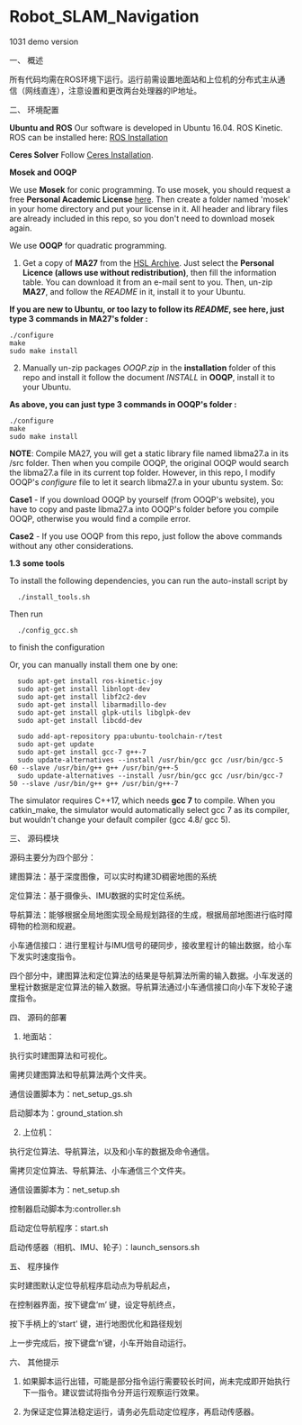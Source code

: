 # Robot_SLAM_Navigation
1031 demo version

一、 概述

所有代码均需在ROS环境下运行。运行前需设置地面站和上位机的分布式主从通信（网线直连），注意设置和更改两台处理器的IP地址。

二、 环境配置

**Ubuntu and ROS**
Our software is developed in Ubuntu 16.04. ROS Kinetic. ROS can be installed here: [ROS Installation](http://wiki.ros.org/ROS/Installation)

**Ceres Solver**
Follow [Ceres Installation](http://ceres-solver.org/installation.html).

**Mosek and OOQP**

We use **Mosek** for conic programming. To use mosek, you should request a free **Personal Academic License** [here](https://www.mosek.com/products/academic-licenses/). Then create a folder named 'mosek' in your home directory and put your license in it. All header and library files are already included in this repo, so you don't need to download mosek again. 

We use **OOQP** for quadratic programming. 

1. Get a copy of **MA27** from the [HSL Archive](http://www.hsl.rl.ac.uk/download/MA27/1.0.0/a/). Just select the **Personal Licence (allows use without redistribution)**, then fill the information table. You can download it from an e-mail sent to you. Then, un-zip **MA27**, and follow the *README* in it, install it to your Ubuntu.

**If you are new to Ubuntu, or too lazy to follow its *README*, see here, just type 3 commands in MA27's folder :**
```
./configure
make 
sudo make install
```

2. Manually un-zip packages *OOQP.zip* in the **installation** folder of this repo and install it follow the document *INSTALL* in **OOQP**, install it to your Ubuntu.

**As above, you can just type 3 commands in OOQP's folder :**
```
./configure
make 
sudo make install
```

**NOTE**: Compile MA27, you will get a static library file named libma27.a in its /src folder. Then when you compile OOQP, the original OOQP would search the libma27.a file in its current top folder. However, in this repo, I modify OOQP's *configure* file to let it search libma27.a in your ubuntu system. So:

**Case1** - If you download OOQP by yourself (from OOQP's website), you have to copy and paste libma27.a into OOQP's folder before you compile OOQP, otherwise you would find a compile error.

**Case2** - If you use OOQP from this repo, just follow the above commands without any other considerations. 

**1.3**   **some tools**

To install the following dependencies, you can run the auto-install script by 
```
  ./install_tools.sh
```

Then run
```
  ./config_gcc.sh
```
to finish the configuration

Or, you can manually install them one by one:
```
  sudo apt-get install ros-kinetic-joy
  sudo apt-get install libnlopt-dev
  sudo apt-get install libf2c2-dev
  sudo apt-get install libarmadillo-dev 
  sudo apt-get install glpk-utils libglpk-dev
  sudo apt-get install libcdd-dev

  sudo add-apt-repository ppa:ubuntu-toolchain-r/test
  sudo apt-get update
  sudo apt-get install gcc-7 g++-7
  sudo update-alternatives --install /usr/bin/gcc gcc /usr/bin/gcc-5 60 --slave /usr/bin/g++ g++ /usr/bin/g++-5
  sudo update-alternatives --install /usr/bin/gcc gcc /usr/bin/gcc-7 50 --slave /usr/bin/g++ g++ /usr/bin/g++-7
```

The simulator requires C++17, which needs **gcc 7** to compile. When you catkin_make, the simulator would automatically select gcc 7 as its compiler, but wouldn't change your default compiler (gcc 4.8/ gcc 5). 

三、 源码模块

源码主要分为四个部分：

建图算法：基于深度图像，可以实时构建3D稠密地图的系统

定位算法：基于摄像头、IMU数据的实时定位系统。

导航算法：能够根据全局地图实现全局规划路径的生成，根据局部地图进行临时障碍物的检测和规避。

小车通信接口：进行里程计与IMU信号的硬同步，接收里程计的输出数据，给小车下发实时速度指令。

四个部分中，建图算法和定位算法的结果是导航算法所需的输入数据。小车发送的里程计数据是定位算法的输入数据。导航算法通过小车通信接口向小车下发轮子速度指令。

四、 源码的部署

1. 地面站：

执行实时建图算法和可视化。

需拷贝建图算法和导航算法两个文件夹。

通信设置脚本为：net_setup_gs.sh

启动脚本为：ground_station.sh

2. 上位机：

执行定位算法、导航算法，以及和小车的数据及命令通信。

需拷贝定位算法、导航算法、小车通信三个文件夹。

通信设置脚本为：net_setup.sh

控制器启动脚本为:controller.sh

启动定位导航程序：start.sh

启动传感器（相机、IMU、轮子）：launch_sensors.sh

五、 程序操作

实时建图默认定位导航程序启动点为导航起点，

在控制器界面，按下键盘‘m’ 键，设定导航终点，

按下手柄上的‘start’ 键，进行地图优化和路径规划

上一步完成后，按下键盘‘n’键，小车开始自动运行。

六、 其他提示

1. 如果脚本运行出错，可能是部分指令运行需要较长时间，尚未完成即开始执行下一指令。建议尝试将指令分开运行观察运行效果。

2. 为保证定位算法稳定运行，请务必先启动定位程序，再启动传感器。
